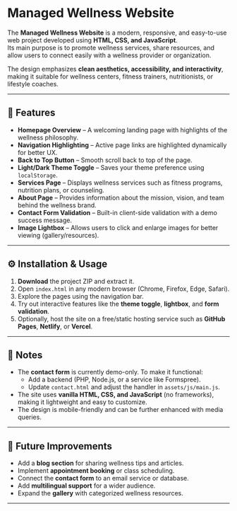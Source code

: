 # Managed Wellness Website

The **Managed Wellness Website** is a modern, responsive, and easy-to-use web project developed using **HTML, CSS, and JavaScript**.  
Its main purpose is to promote wellness services, share resources, and allow users to connect easily with a wellness provider or organization.  

The design emphasizes **clean aesthetics, accessibility, and interactivity**, making it suitable for wellness centers, fitness trainers, nutritionists, or lifestyle coaches.

---

## 🌿 Features

- **Homepage Overview** – A welcoming landing page with highlights of the wellness philosophy.  
- **Navigation Highlighting** – Active page links are highlighted dynamically for better UX.  
- **Back to Top Button** – Smooth scroll back to top of the page.  
- **Light/Dark Theme Toggle** – Saves your theme preference using `localStorage`.  
- **Services Page** – Displays wellness services such as fitness programs, nutrition plans, or counseling.  
- **About Page** – Provides information about the mission, vision, and team behind the wellness brand.  
- **Contact Form Validation** – Built-in client-side validation with a demo success message.  
- **Image Lightbox** – Allows users to click and enlarge images for better viewing (gallery/resources).  


---

## ⚙️ Installation & Usage

1. **Download** the project ZIP and extract it.  
2. Open `index.html` in any modern browser (Chrome, Firefox, Edge, Safari).  
3. Explore the pages using the navigation bar.  
4. Try out interactive features like the **theme toggle**, **lightbox**, and **form validation**.  
5. Optionally, host the site on a free/static hosting service such as **GitHub Pages**, **Netlify**, or **Vercel**.  

---

## 📝 Notes

- The **contact form** is currently demo-only. To make it functional:
  - Add a backend (PHP, Node.js, or a service like Formspree).  
  - Update `contact.html` and adjust the handler in `assets/js/main.js`.  
- The site uses **vanilla HTML, CSS, and JavaScript** (no frameworks), making it lightweight and easy to customize.  
- The design is mobile-friendly and can be further enhanced with media queries.  

---

## 🔮 Future Improvements

- Add a **blog section** for sharing wellness tips and articles.  
- Implement **appointment booking** or class scheduling.  
- Connect the **contact form** to an email service or database.  
- Add **multilingual support** for a wider audience.  
- Expand the **gallery** with categorized wellness resources.  

---






